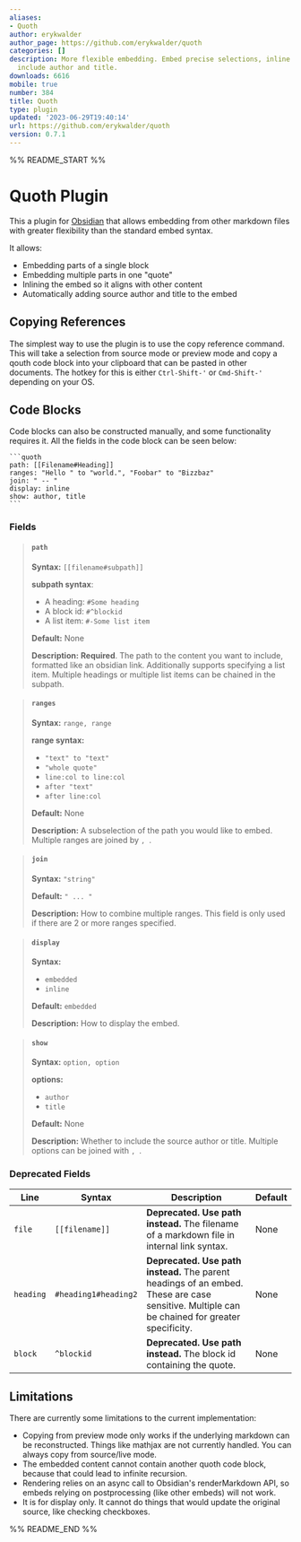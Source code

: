 ```yaml
---
aliases:
- Quoth
author: erykwalder
author_page: https://github.com/erykwalder/quoth
categories: []
description: More flexible embedding. Embed precise selections, inline embeds, optionally
  include author and title.
downloads: 6616
mobile: true
number: 384
title: Quoth
type: plugin
updated: '2023-06-29T19:40:14'
url: https://github.com/erykwalder/quoth
version: 0.7.1
---
```


%% README_START %%

# Quoth Plugin

This a plugin for [Obsidian](https://obsidian.md)
that allows embedding from other markdown files
with greater flexibility than the standard embed syntax.

It allows:

- Embedding parts of a single block
- Embedding multiple parts in one "quote"
- Inlining the embed so it aligns with other content
- Automatically adding source author and title to the embed

## Copying References

The simplest way to use the plugin is to use the copy reference command.
This will take a selection from source mode or preview mode
and copy a qouth code block into your clipboard
that can be pasted in other documents.
The hotkey for this is either `Ctrl-Shift-'` or `Cmd-Shift-'` depending on your OS.

## Code Blocks

Code blocks can also be constructed manually, and some functionality requires it.
All the fields in the code block can be seen below:

    ```quoth
    path: [[Filename#Heading]]
    ranges: "Hello " to "world.", "Foobar" to "Bizzbaz"
    join: " -- "
    display: inline
    show: author, title
    ```

### Fields

> #### `path`
>
> **Syntax:** `[[filename#subpath]]`
>
> **subpath syntax**:
>
> - A heading: `#Some heading`
> - A block id: `#^blockid`
> - A list item: `#-Some list item`
>
> **Default:** None
>
> **Description:** **Required**. The path to the content you want to include,
> formatted like an obsidian link. Additionally supports specifying a list
> item. Multiple headings or multiple list items can be chained in the subpath.

> #### `ranges`
>
> **Syntax:** `range, range`
>
> **range syntax:**
>
> - `"text" to "text"`
> - `"whole quote"`
> - `line:col to line:col`
> - `after "text"`
> - `after line:col`
>
> **Default:** None
>
> **Description:** A subselection of the path you would like to embed.
> Multiple ranges are joined by `, `.

> #### `join`
>
> **Syntax:** `"string"`
>
> **Default:** `" ... "`
>
> **Description:** How to combine multiple ranges.
> This field is only used if there are 2 or more ranges specified.

> #### `display`
>
> **Syntax:**
>
> - `embedded`
> - `inline`
>
> **Default:** `embedded`
>
> **Description:** How to display the embed.

> #### `show`
>
> **Syntax:** `option, option`
>
> **options:**
>
> - `author`
> - `title`
>
> **Default:** None
>
> **Description:** Whether to include the source author or title.
> Multiple options can be joined with `, `.

### Deprecated Fields

| Line      | Syntax               | Description                                                                                                                                   | Default |
| --------- | -------------------- | --------------------------------------------------------------------------------------------------------------------------------------------- | ------- |
| `file`    | `[[filename]]`       | **Deprecated. Use path instead.** The filename of a markdown file in internal link syntax.                                                    | None    |
| `heading` | `#heading1#heading2` | **Deprecated. Use path instead.** The parent headings of an embed. These are case sensitive. Multiple can be chained for greater specificity. | None    |
| `block`   | `^blockid`           | **Deprecated. Use path instead.** The block id containing the quote.                                                                          | None    |

## Limitations

There are currently some limitations to the current implementation:

- Copying from preview mode only works if the underlying markdown can be
  reconstructed.
  Things like mathjax are not currently handled.
  You can always copy from source/live mode.
- The embedded content cannot contain another quoth code block,
  because that could lead to infinite recursion.
- Rendering relies on an async call to Obsidian's renderMarkdown API,
  so embeds relying on postprocessing (like other embeds) will not work.
- It is for display only. It cannot do things that would update the
  original source, like checking checkboxes.


%% README_END %%